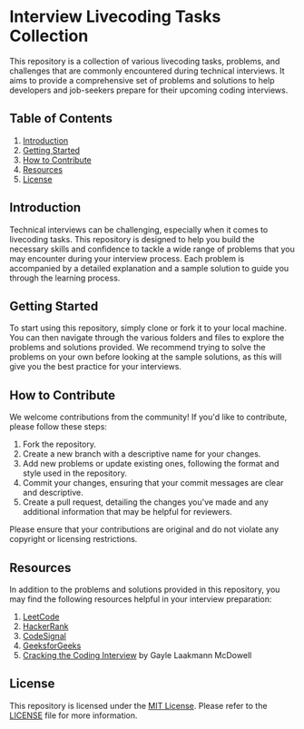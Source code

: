 # Interview Livecoding Tasks Collection

This repository is a collection of various livecoding tasks, problems, and challenges that are commonly encountered
during technical interviews. It aims to provide a comprehensive set of problems and solutions to help developers and
job-seekers prepare for their upcoming coding interviews.

## Table of Contents

1. [Introduction](#introduction)
2. [Getting Started](#getting-started)
3. [How to Contribute](#how-to-contribute)
4. [Resources](#resources)
5. [License](#license)

## Introduction

Technical interviews can be challenging, especially when it comes to livecoding tasks. This repository is designed to
help you build the necessary skills and confidence to tackle a wide range of problems that you may encounter during your
interview process. Each problem is accompanied by a detailed explanation and a sample solution to guide you through the learning
process.

## Getting Started

To start using this repository, simply clone or fork it to your local machine. You can then navigate through the various
folders and files to explore the problems and solutions provided. We recommend trying to solve the problems on your own
before looking at the sample solutions, as this will give you the best practice for your interviews.

## How to Contribute

We welcome contributions from the community! If you'd like to contribute, please follow these steps:

1. Fork the repository.
2. Create a new branch with a descriptive name for your changes.
3. Add new problems or update existing ones, following the format and style used in the repository.
4. Commit your changes, ensuring that your commit messages are clear and descriptive.
5. Create a pull request, detailing the changes you've made and any additional information that may be helpful for
   reviewers.

Please ensure that your contributions are original and do not violate any copyright or licensing restrictions.

## Resources

In addition to the problems and solutions provided in this repository, you may find the following resources helpful in
your interview preparation:

1. [LeetCode](https://leetcode.com/)
2. [HackerRank](https://www.hackerrank.com/)
3. [CodeSignal](https://codesignal.com/)
4. [GeeksforGeeks](https://www.geeksforgeeks.org/)
5. [Cracking the Coding Interview](https://www.amazon.com/Cracking-Coding-Interview-Programming-Questions/dp/0984782850)
   by Gayle Laakmann McDowell

## License

This repository is licensed under the [MIT License](LICENSE). Please refer to the [LICENSE](LICENSE) file for more
information.